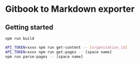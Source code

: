 # Gitbook to Markdown exporter

## Getting started

```bash
npm run build

API_TOKEN=xxxx npm run get-content -- [organisation_id]
API_TOKEN=xxxx npm run get-pages -- [space name]
npm run parse-pages -- [space name]
```

